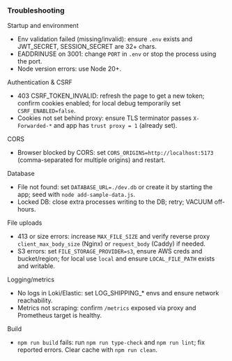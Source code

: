 ### Troubleshooting

Startup and environment
- Env validation failed (missing/invalid): ensure `.env` exists and JWT_SECRET, SESSION_SECRET are 32+ chars.
- EADDRINUSE on 3001: change `PORT` in `.env` or stop the process using the port.
- Node version errors: use Node 20+.

Authentication & CSRF
- 403 CSRF_TOKEN_INVALID: refresh the page to get a new token; confirm cookies enabled; for local debug temporarily set `CSRF_ENABLED=false`.
- Cookies not set behind proxy: ensure TLS terminator passes `X-Forwarded-*` and app has `trust proxy = 1` (already set).

CORS
- Browser blocked by CORS: set `CORS_ORIGINS=http://localhost:5173` (comma-separated for multiple origins) and restart.

Database
- File not found: set `DATABASE_URL=./dev.db` or create it by starting the app; seed with `node add-sample-data.js`.
- Locked DB: close extra processes writing to the DB; retry; VACUUM off-hours.

File uploads
- 413 or size errors: increase `MAX_FILE_SIZE` and verify reverse proxy `client_max_body_size` (Nginx) or `request_body` (Caddy) if needed.
- S3 errors: set `FILE_STORAGE_PROVIDER=s3`, ensure AWS creds and bucket/region; for local use `local` and ensure `LOCAL_FILE_PATH` exists and writable.

Logging/metrics
- No logs in Loki/Elastic: set LOG_SHIPPING_* envs and ensure network reachability.
- Metrics not scraping: confirm `/metrics` exposed via proxy and Prometheus target is healthy.

Build
- `npm run build` fails: run `npm run type-check` and `npm run lint`; fix reported errors. Clear cache with `npm run clean`.


